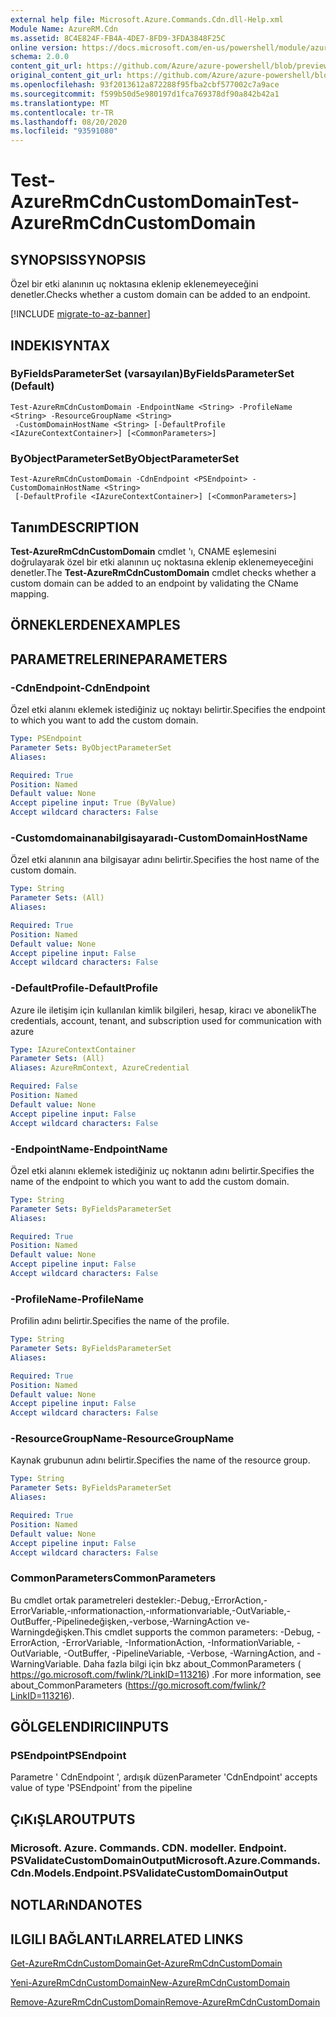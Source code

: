 ```yaml
---
external help file: Microsoft.Azure.Commands.Cdn.dll-Help.xml
Module Name: AzureRM.Cdn
ms.assetid: 8C4E824F-FB4A-4DE7-8FD9-3FDA3848F25C
online version: https://docs.microsoft.com/en-us/powershell/module/azurerm.cdn/test-azurermcdncustomdomain
schema: 2.0.0
content_git_url: https://github.com/Azure/azure-powershell/blob/preview/src/ResourceManager/Cdn/Commands.Cdn/help/Test-AzureRmCdnCustomDomain.md
original_content_git_url: https://github.com/Azure/azure-powershell/blob/preview/src/ResourceManager/Cdn/Commands.Cdn/help/Test-AzureRmCdnCustomDomain.md
ms.openlocfilehash: 93f2013612a872288f95fba2cbf577002c7a9ace
ms.sourcegitcommit: f599b50d5e980197d1fca769378df90a842b42a1
ms.translationtype: MT
ms.contentlocale: tr-TR
ms.lasthandoff: 08/20/2020
ms.locfileid: "93591080"
---
```

# <span data-ttu-id="2f13b-101">Test-AzureRmCdnCustomDomain</span><span class="sxs-lookup"><span data-stu-id="2f13b-101">Test-AzureRmCdnCustomDomain</span></span>

## <span data-ttu-id="2f13b-102">SYNOPSIS</span><span class="sxs-lookup"><span data-stu-id="2f13b-102">SYNOPSIS</span></span>
<span data-ttu-id="2f13b-103">Özel bir etki alanının uç noktasına eklenip eklenemeyeceğini denetler.</span><span class="sxs-lookup"><span data-stu-id="2f13b-103">Checks whether a custom domain can be added to an endpoint.</span></span>

[!INCLUDE [migrate-to-az-banner](../../includes/migrate-to-az-banner.md)]

## <span data-ttu-id="2f13b-104">INDEKI</span><span class="sxs-lookup"><span data-stu-id="2f13b-104">SYNTAX</span></span>

### <span data-ttu-id="2f13b-105">ByFieldsParameterSet (varsayılan)</span><span class="sxs-lookup"><span data-stu-id="2f13b-105">ByFieldsParameterSet (Default)</span></span>
```
Test-AzureRmCdnCustomDomain -EndpointName <String> -ProfileName <String> -ResourceGroupName <String>
 -CustomDomainHostName <String> [-DefaultProfile <IAzureContextContainer>] [<CommonParameters>]
```

### <span data-ttu-id="2f13b-106">ByObjectParameterSet</span><span class="sxs-lookup"><span data-stu-id="2f13b-106">ByObjectParameterSet</span></span>
```
Test-AzureRmCdnCustomDomain -CdnEndpoint <PSEndpoint> -CustomDomainHostName <String>
 [-DefaultProfile <IAzureContextContainer>] [<CommonParameters>]
```

## <span data-ttu-id="2f13b-107">Tanım</span><span class="sxs-lookup"><span data-stu-id="2f13b-107">DESCRIPTION</span></span>
<span data-ttu-id="2f13b-108">**Test-AzureRmCdnCustomDomain** cmdlet 'ı, CNAME eşlemesini doğrulayarak özel bir etki alanının uç noktasına eklenip eklenemeyeceğini denetler.</span><span class="sxs-lookup"><span data-stu-id="2f13b-108">The **Test-AzureRmCdnCustomDomain** cmdlet checks whether a custom domain can be added to an endpoint by validating the CName mapping.</span></span>

## <span data-ttu-id="2f13b-109">ÖRNEKLERDEN</span><span class="sxs-lookup"><span data-stu-id="2f13b-109">EXAMPLES</span></span>

## <span data-ttu-id="2f13b-110">PARAMETRELERINE</span><span class="sxs-lookup"><span data-stu-id="2f13b-110">PARAMETERS</span></span>

### <span data-ttu-id="2f13b-111">-CdnEndpoint</span><span class="sxs-lookup"><span data-stu-id="2f13b-111">-CdnEndpoint</span></span>
<span data-ttu-id="2f13b-112">Özel etki alanını eklemek istediğiniz uç noktayı belirtir.</span><span class="sxs-lookup"><span data-stu-id="2f13b-112">Specifies the endpoint to which you want to add the custom domain.</span></span>

```yaml
Type: PSEndpoint
Parameter Sets: ByObjectParameterSet
Aliases: 

Required: True
Position: Named
Default value: None
Accept pipeline input: True (ByValue)
Accept wildcard characters: False
```

### <span data-ttu-id="2f13b-113">-Customdomainanabilgisayaradı</span><span class="sxs-lookup"><span data-stu-id="2f13b-113">-CustomDomainHostName</span></span>
<span data-ttu-id="2f13b-114">Özel etki alanının ana bilgisayar adını belirtir.</span><span class="sxs-lookup"><span data-stu-id="2f13b-114">Specifies the host name of the custom domain.</span></span>

```yaml
Type: String
Parameter Sets: (All)
Aliases: 

Required: True
Position: Named
Default value: None
Accept pipeline input: False
Accept wildcard characters: False
```

### <span data-ttu-id="2f13b-115">-DefaultProfile</span><span class="sxs-lookup"><span data-stu-id="2f13b-115">-DefaultProfile</span></span>
<span data-ttu-id="2f13b-116">Azure ile iletişim için kullanılan kimlik bilgileri, hesap, kiracı ve abonelik</span><span class="sxs-lookup"><span data-stu-id="2f13b-116">The credentials, account, tenant, and subscription used for communication with azure</span></span>

```yaml
Type: IAzureContextContainer
Parameter Sets: (All)
Aliases: AzureRmContext, AzureCredential

Required: False
Position: Named
Default value: None
Accept pipeline input: False
Accept wildcard characters: False
```

### <span data-ttu-id="2f13b-117">-EndpointName</span><span class="sxs-lookup"><span data-stu-id="2f13b-117">-EndpointName</span></span>
<span data-ttu-id="2f13b-118">Özel etki alanını eklemek istediğiniz uç noktanın adını belirtir.</span><span class="sxs-lookup"><span data-stu-id="2f13b-118">Specifies the name of the endpoint to which you want to add the custom domain.</span></span>

```yaml
Type: String
Parameter Sets: ByFieldsParameterSet
Aliases: 

Required: True
Position: Named
Default value: None
Accept pipeline input: False
Accept wildcard characters: False
```

### <span data-ttu-id="2f13b-119">-ProfileName</span><span class="sxs-lookup"><span data-stu-id="2f13b-119">-ProfileName</span></span>
<span data-ttu-id="2f13b-120">Profilin adını belirtir.</span><span class="sxs-lookup"><span data-stu-id="2f13b-120">Specifies the name of the profile.</span></span>

```yaml
Type: String
Parameter Sets: ByFieldsParameterSet
Aliases: 

Required: True
Position: Named
Default value: None
Accept pipeline input: False
Accept wildcard characters: False
```

### <span data-ttu-id="2f13b-121">-ResourceGroupName</span><span class="sxs-lookup"><span data-stu-id="2f13b-121">-ResourceGroupName</span></span>
<span data-ttu-id="2f13b-122">Kaynak grubunun adını belirtir.</span><span class="sxs-lookup"><span data-stu-id="2f13b-122">Specifies the name of the resource group.</span></span>

```yaml
Type: String
Parameter Sets: ByFieldsParameterSet
Aliases: 

Required: True
Position: Named
Default value: None
Accept pipeline input: False
Accept wildcard characters: False
```

### <span data-ttu-id="2f13b-123">CommonParameters</span><span class="sxs-lookup"><span data-stu-id="2f13b-123">CommonParameters</span></span>
<span data-ttu-id="2f13b-124">Bu cmdlet ortak parametreleri destekler:-Debug,-ErrorAction,-ErrorVariable,-ınformationaction,-ınformationvariable,-OutVariable,-OutBuffer,-Pipelinedeğişken,-verbose,-WarningAction ve-Warningdeğişken.</span><span class="sxs-lookup"><span data-stu-id="2f13b-124">This cmdlet supports the common parameters: -Debug, -ErrorAction, -ErrorVariable, -InformationAction, -InformationVariable, -OutVariable, -OutBuffer, -PipelineVariable, -Verbose, -WarningAction, and -WarningVariable.</span></span> <span data-ttu-id="2f13b-125">Daha fazla bilgi için bkz about_CommonParameters ( https://go.microsoft.com/fwlink/?LinkID=113216) .</span><span class="sxs-lookup"><span data-stu-id="2f13b-125">For more information, see about_CommonParameters (https://go.microsoft.com/fwlink/?LinkID=113216).</span></span>

## <span data-ttu-id="2f13b-126">GÖLGELENDIRICI</span><span class="sxs-lookup"><span data-stu-id="2f13b-126">INPUTS</span></span>

### <span data-ttu-id="2f13b-127">PSEndpoint</span><span class="sxs-lookup"><span data-stu-id="2f13b-127">PSEndpoint</span></span>
<span data-ttu-id="2f13b-128">Parametre ' CdnEndpoint ', ardışık düzen</span><span class="sxs-lookup"><span data-stu-id="2f13b-128">Parameter 'CdnEndpoint' accepts value of type 'PSEndpoint' from the pipeline</span></span>

## <span data-ttu-id="2f13b-129">ÇıKıŞLAR</span><span class="sxs-lookup"><span data-stu-id="2f13b-129">OUTPUTS</span></span>

### <span data-ttu-id="2f13b-130">Microsoft. Azure. Commands. CDN. modeller. Endpoint. PSValidateCustomDomainOutput</span><span class="sxs-lookup"><span data-stu-id="2f13b-130">Microsoft.Azure.Commands.Cdn.Models.Endpoint.PSValidateCustomDomainOutput</span></span>

## <span data-ttu-id="2f13b-131">NOTLARıNDA</span><span class="sxs-lookup"><span data-stu-id="2f13b-131">NOTES</span></span>

## <span data-ttu-id="2f13b-132">ILGILI BAĞLANTıLAR</span><span class="sxs-lookup"><span data-stu-id="2f13b-132">RELATED LINKS</span></span>

[<span data-ttu-id="2f13b-133">Get-AzureRmCdnCustomDomain</span><span class="sxs-lookup"><span data-stu-id="2f13b-133">Get-AzureRmCdnCustomDomain</span></span>](./Get-AzureRmCdnCustomDomain.md)

[<span data-ttu-id="2f13b-134">Yeni-AzureRmCdnCustomDomain</span><span class="sxs-lookup"><span data-stu-id="2f13b-134">New-AzureRmCdnCustomDomain</span></span>](./New-AzureRmCdnCustomDomain.md)

[<span data-ttu-id="2f13b-135">Remove-AzureRmCdnCustomDomain</span><span class="sxs-lookup"><span data-stu-id="2f13b-135">Remove-AzureRmCdnCustomDomain</span></span>](./Remove-AzureRmCdnCustomDomain.md)


